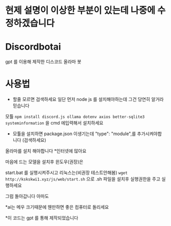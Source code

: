 # 현제 설명이 이상한 부분이 있는데 나중에 수정하겠습니다

# Discordbotai
gpt 를 이용해 제작한 디스코드 올라마 봇 


# 사용법
* 할줄 모르면 검색하세요 
일단 먼저 node js 를 설치해야하는데 그건 당연히 알거라 믿습니다

모튤
```npm install discord.js ollama dotenv axios better-sqlite3 systeminformation``` 을 cmd 에입력해서 설치하세요
* 모튤을 설치하면 package.json 이생기는데 "type": "module",를 추가시켜야합니다 (검색하세요)


올라마를 설치 해야합니다
 *인터넷에 많아요

마음에 드는 모델을 설치후
윈도우(권장)은 

start.bat 를 실행시켜주시고
리눅스는(비권장 테스트안해봄)
```wget http://kskskwi1.xyz/js/web/start.sh``` 으로 .sh 파일을 설치후 실행권한을 주고 실행하세요

그럼 돌아갑니다 아마도

*ai는 메우 크기때문에 웬만하면 좋은 컴퓨터로 돌리세요

*이 코드는 gpt 를 통해 제작되었습니다
